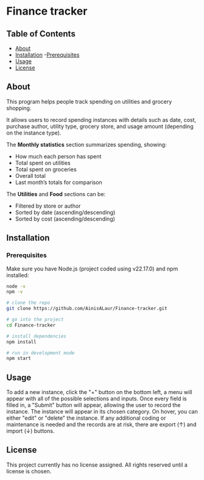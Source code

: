 # Finance tracker

## Table of Contents
- [About](#about)
- [Installation](#installation)
  -[Prerequisites](#prerequisites)
- [Usage](#usage)
- [License](#license)

## About
This program helps people track spending on utilities and grocery shopping.  

It allows users to record spending instances with details such as date, cost, purchase author, utility type, grocery store, and usage amount (depending on the instance type).  

The **Monthly statistics** section summarizes spending, showing:
- How much each person has spent  
- Total spent on utilities  
- Total spent on groceries  
- Overall total  
- Last month’s totals for comparison  

The **Utilities** and **Food** sections can be:
- Filtered by store or author  
- Sorted by date (ascending/descending)  
- Sorted by cost (ascending/descending)  

## Installation

### Prerequisites
Make sure you have Node.js (project coded using v22.17.0) and npm installed:

```bash
node -v
npm -v
```

```bash
# clone the repo
git clone https://github.com/AinisALaur/Finance-tracker.git

# go into the project
cd Finance-tracker

# install dependencies
npm install

# run in development mode
npm start
```

## Usage
To add a new instance, click the "+" button on the bottom left, a menu will appear with all of the possible selections and inputs. Once every field is filled in, a "Submit" button will appear, allowing the user to record the instance. The instance will appear in its chosen category. On hover, you can either "edit" or "delete" the instance. If any additional coding or maintenance is needed and the records are at risk, there are export (↑) and import (↓) buttons.

## License
This project currently has no license assigned. All rights reserved until a license is chosen.
